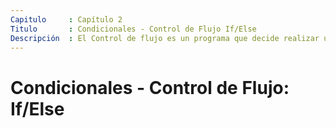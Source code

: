 ```yaml
---
Capitulo     : Capítulo 2
Titulo       : Condicionales - Control de Flujo If/Else
Descripción  : El Control de flujo es un programa que decide realizar una acción en lugar de otra. EN PHP podemos usar 'if' y 'else' para hacer esto.
---
```


# Condicionales - Control de Flujo: If/Else
